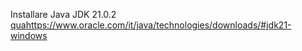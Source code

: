 Installare Java JDK 21.0.2 [qua](https://www.oracle.com/it/java/technologies/downloads/#jdk21-windows)https://www.oracle.com/it/java/technologies/downloads/#jdk21-windows
